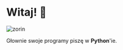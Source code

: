# Witaj! 👋

![zorin](https://github.com/simswaper/simswaper/blob/main/idonthavelifeok.png)

Głownie swoje programy piszę w **Python**'ie.
